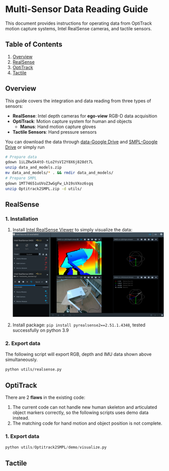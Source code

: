 # Multi-Sensor Data Reading Guide

This document provides instructions for operating data from OptiTrack motion capture systems, Intel RealSense cameras, and tactile sensors.

## Table of Contents

1. [Overview](#overview)
2. [RealSense](#realsense)
3. [OptiTrack](#optitrack-setup)
4. [Tactile](#tactile-sensor-setup)

## Overview

This guide covers the integration and data reading from three types of sensors:

- **RealSense**: Intel depth cameras for **ego-view** RGB-D data acquisition
- **OptiTrack**: Motion capture system for human and objects
    - **Manus**: Hand motion capture gloves
- **Tactile Sensors**: Hand pressure sensors

You can download the data through [data-Google Drive](https://drive.google.com/file/d/1iLZRwSk4tO-tLo2YsVI2Y8X6j828dt7L/view?usp=drive_link) and [SMPL-Google Drive](https://drive.google.com/file/d/1MT74651uUVoZ3wGgFw_Lh19sVXoz6sgq/view?usp=drive_link) or simply run

```bash
# Prepare data
gdown 1iLZRwSk4tO-tLo2YsVI2Y8X6j828dt7L
unzip data_and_models.zip
mv data_and_models/* . && rmdir data_and_models/
# Prepare SMPL
gdown 1MT74651uUVoZ3wGgFw_Lh19sVXoz6sgq
unzip Optitrack2SMPL.zip -d utils/
```

## RealSense

### 1. Installation
1. Install [Intel RealSense Viewer](https://www.intelrealsense.com/sdk-2/) to simply visualize the data:
![RealSense Viewer Interface](EgoView_Screenshot.png)

2. Install package: `pip install pyrealsense2==2.51.1.4348`, tested successfully on python 3.9

### 2. Export data
The following script will export RGB, depth and IMU data shown above simultaneously.
```bash
python utils/realsense.py
```

## OptiTrack
There are 2 **flaws** in the existing code:
1. The current code can not handle new human skeleton and articulated object markers correctly, so the following scripts uses demo data instead.
2. The matching code for hand motion and object position is not complete.
### 1. Export data
```python
python utils/Optitrack2SMPL/demo/visualize.py
```

## Tactile


